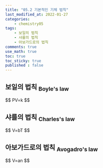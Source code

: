 ```yaml
---
title: "05.2 기본적인 기체 법칙"
last_modified_at: 2022-01-27
categories:
    - chemistry05
tags:
    - 보일의 법칙
    - 샤를의 법칙
    - 아보가드로의 법칙
comments: true
use_math: true
toc: true
toc_sticky: true
published : false
---
```


## 보일의 법칙 <sub>Boyle's law</sub>

<div class="notice--info">
$$
PV=k
$$
</div>

## 샤를의 법칙 <sub>Charles's law</sub>

<div class="notice--info">
$$
V=bT
$$
</div>

## 아보가드로의 법칙 <sub> Avogadro's law</law>

<div class="notice--info">
$$
V=an
$$
</div>

